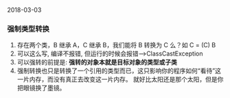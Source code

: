 2018-03-03

### 强制类型转换
1. 存在两个类，B 继承 A，C 继承 B，我们能将 B 转换为 C 么？如 C = (C) B
2. 可以这么写, 编译不报错, 但运行的时候会报错-->ClassCastException
3. 可以强转的前提是: **强转的对象本就是目标对象的类型或子类**
4. 强制转换也只是转换了一个引用的类型而已，这只影响你的程序如何“看待”这一片内存，而没有真正去改变这一片内存。
   就好比太阳还是那个太阳，但是你把眼镜换了墨镜。